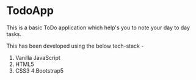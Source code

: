 # TodoApp
This is a basic ToDo application which help's you to note your day to day tasks.

This has been developed using the below tech-stack - 
1. Vanilla JavaScript
2. HTML5
3. CSS3
4.Bootstrap5
